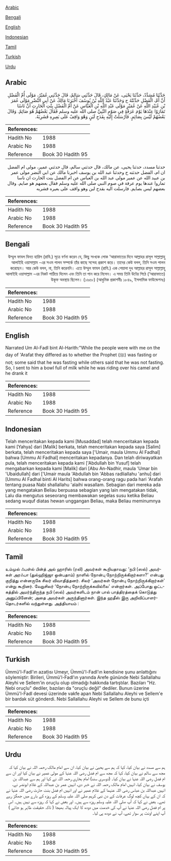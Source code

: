 [Arabic](#arabic)

[Bengali](#bengali)

[English](#english)

[Indonesian](#indonesian)

[Tamil](#tamil)

[Turkish](#turkish)

[Urdu](#urdu)

## Arabic


<div dir="rtl" lang="ar" style={{fontSize:'larger',backgroundColor:'#f8f9fa',padding:20}}>
حَدَّثَنَا مُسَدَّدٌ، حَدَّثَنَا يَحْيَى، عَنْ مَالِكٍ، قَالَ حَدَّثَنِي سَالِمٌ، قَالَ حَدَّثَنِي عُمَيْرٌ، مَوْلَى أُمِّ الْفَضْلِ أَنَّ أُمَّ، الْفَضْلِ حَدَّثَتْهُ ح وَحَدَّثَنَا عَبْدُ اللَّهِ بْنُ يُوسُفَ أَخْبَرَنَا مَالِكٌ عَنْ أَبِي النَّضْرِ مَوْلَى عُمَرَ بْنِ عُبَيْدِ اللَّهِ عَنْ عُمَيْرٍ مَوْلَى عَبْدِ اللَّهِ بْنِ الْعَبَّاسِ عَنْ أُمِّ الْفَضْلِ بِنْتِ الْحَارِثِ أَنَّ نَاسًا تَمَارَوْا عِنْدَهَا يَوْمَ عَرَفَةَ فِي صَوْمِ النَّبِيِّ صلى الله عليه وسلم فَقَالَ بَعْضُهُمْ هُوَ صَائِمٌ‏.‏ وَقَالَ بَعْضُهُمْ لَيْسَ بِصَائِمٍ‏.‏ فَأَرْسَلَتْ إِلَيْهِ بِقَدَحِ لَبَنٍ وَهْوَ وَاقِفٌ عَلَى بَعِيرِهِ فَشَرِبَهُ‏.‏
</div>
<div style={{backgroundColor:'#f8f9fa',padding:20, marginBottom: 10}}><table> <thead> <tr> <th>References:</th> <th></th> </tr> </thead> <tbody><tr><td>Hadith No</td><td>1988</td></tr><tr><td>Arabic No</td><td>1988</td></tr><tr><td>Reference</td><td>Book 30 Hadith 95</td></tr></tbody></table></div>


<div dir="rtl" lang="ar" style={{fontSize:'larger',backgroundColor:'#f8f9fa',padding:20}}>
حدثنا مسدد، حدثنا يحيى، عن مالك، قال حدثني سالم، قال حدثني عمير، مولى ام الفضل ان ام، الفضل حدثته ح وحدثنا عبد الله بن يوسف اخبرنا مالك عن ابي النضر مولى عمر بن عبيد الله عن عمير مولى عبد الله بن العباس عن ام الفضل بنت الحارث ان ناسا تماروا عندها يوم عرفة في صوم النبي صلى الله عليه وسلم فقال بعضهم هو صايم. وقال بعضهم ليس بصايم. فارسلت اليه بقدح لبن وهو واقف على بعيره فشربه
</div>
<div style={{backgroundColor:'#f8f9fa',padding:20, marginBottom: 10}}><table> <thead> <tr> <th>References:</th> <th></th> </tr> </thead> <tbody><tr><td>Hadith No</td><td>1988</td></tr><tr><td>Arabic No</td><td>1988</td></tr><tr><td>Reference</td><td>Book 30 Hadith 95</td></tr></tbody></table></div>

## Bengali


<div dir="rtl" lang="bn" style={{fontSize:'larger',backgroundColor:'#f8f9fa',padding:20}}>
উম্মুল ফাযল বিনত হারিস (রাযি.) সূত্রে বর্ণনা করেন যে, কিছু সংখ্যক লোক ‘আরাফাতের দিনে আল্লাহর রাসূল সাল্লাল্লাহু আলাইহি ওয়াসাল্লাম -এর সওম পালন সম্পর্কে তাঁর কাছে সন্দেহ প্রকাশ করে। তাদের কেউ বলল, তিনি সওম পালন করেছেন। আর কেউ বলল, না, তিনি করেননি। এতে উম্মুল ফাযল (রাযি.) এক পেয়ালা দুধ আল্লাহর রাসূল সাল্লাল্লাহু আলাইহি ওয়াসাল্লাম -এর নিকট পাঠিয়ে দিলেন এবং তিনি তা পান করে নিলেন। এ সময় তিনি উটের পিঠে (‘আরাফাতে) উকূফ অবস্থায় ছিলেন। (১৬৫৮) (আধুনিক প্রকাশনীঃ ১৮৪৯, ইসলামিক ফাউন্ডেশনঃ)
</div>
<div style={{backgroundColor:'#f8f9fa',padding:20, marginBottom: 10}}><table> <thead> <tr> <th>References:</th> <th></th> </tr> </thead> <tbody><tr><td>Hadith No</td><td>1988</td></tr><tr><td>Arabic No</td><td>1988</td></tr><tr><td>Reference</td><td>Book 30 Hadith 95</td></tr></tbody></table></div>

## English


<div dir="ltr" lang="en" style={{fontSize:'larger',backgroundColor:'#f8f9fa',padding:20}}>
Narrated Um Al-Fadl bint Al-Harith:"While the people were with me on the day of 'Arafat they differed as to whether the Prophet (ﷺ) was fasting or not; some said that he was fasting while others said that he was not fasting. So, I sent to him a bowl full of milk while he was riding over his camel and he drank it
</div>
<div style={{backgroundColor:'#f8f9fa',padding:20, marginBottom: 10}}><table> <thead> <tr> <th>References:</th> <th></th> </tr> </thead> <tbody><tr><td>Hadith No</td><td>1988</td></tr><tr><td>Arabic No</td><td>1988</td></tr><tr><td>Reference</td><td>Book 30 Hadith 95</td></tr></tbody></table></div>

## Indonesian


<div dir="ltr" lang="id" style={{fontSize:'larger',backgroundColor:'#f8f9fa',padding:20}}>
Telah menceritakan kepada kami [Musaddad] telah menceritakan kepada kami [Yahya] dari [Malik] berkata, telah menceritakan kepada saya [Salim] berkata, telah menceritakan kepada saya ['Umair, maula Ummu Al Fadhal] bahwa [Ummu Al Fadhal] menceritakan kepadanya. Dan telah diriwayatkan pula, telah menceritakan kepada kami ['Abdullah bin Yusuf] telah mengabarkan kepada kami [Malik] dari [Abu An-Nadhir, maula 'Umar bin 'Ubaidullah] dari ['Umair maula 'Abdullah bin 'Abbas radliallahu 'anhu] dari [Ummu Al Fadhal binti Al Harits] bahwa orang-orang ragu pada hari 'Arafah tentang puasa Nabi shallallahu 'alaihi wasallam. Sebagian dari mereka ada yang mengatakan Beliau berpuasa sebagian yang lain mengatakan tidak, Lalu dia mengutus seseorang membawakan segelas susu ketika Beliau sedang wuquf diatas hewan unggangan Beliau, maka Beliau meminumnya
</div>
<div style={{backgroundColor:'#f8f9fa',padding:20, marginBottom: 10}}><table> <thead> <tr> <th>References:</th> <th></th> </tr> </thead> <tbody><tr><td>Hadith No</td><td>1988</td></tr><tr><td>Arabic No</td><td>1988</td></tr><tr><td>Reference</td><td>Book 30 Hadith 95</td></tr></tbody></table></div>

## Tamil


<div dir="ltr" lang="ta" style={{fontSize:'larger',backgroundColor:'#f8f9fa',padding:20}}>
உம்முல் ஃபள்ல் பின்த் அல் ஹாரிஸ் (ரலி) அவர்கள் கூறியதாவது: ‘நபி (ஸல்) அவர்கள் அரஃபா (துல்ஹிஜ்ஜா ஒன்பதாம்) நாளில் நோன்பு நோற்றிருக்கிறார்களா?' என்பது குறித்து என்னருகே சிலர் விவாதித்தனர். சிலர் ‘அவர்கள் நோன்பு நோற்றிருக்கிறார்கள்' என்று கூறினர். வேறுசிலர் ‘நோன்பு நோற்றிருக்கவில்லை' என்றார்கள். அப்போது ஒட்டகத்தில் அமர்ந்திருந்த நபி (ஸல்) அவர்களிடம் நான் பால் பாத்திரத்தைக் கொடுத்து அனுப்பினேன்; அதை அவர்கள் அருந்தினார்கள். இந்த ஹதீஸ் இரு அறிவிப்பாளர்தொடர்களில் வந்துள்ளது. அத்தியாயம் :
</div>
<div style={{backgroundColor:'#f8f9fa',padding:20, marginBottom: 10}}><table> <thead> <tr> <th>References:</th> <th></th> </tr> </thead> <tbody><tr><td>Hadith No</td><td>1988</td></tr><tr><td>Arabic No</td><td>1988</td></tr><tr><td>Reference</td><td>Book 30 Hadith 95</td></tr></tbody></table></div>

## Turkish


<div dir="ltr" lang="tr" style={{fontSize:'larger',backgroundColor:'#f8f9fa',padding:20}}>
Ümmü'l-Fadl'ın azatlısı Umeyr, Ümmü'l-Fadl'ın kendisine şunu anlattığını söylemiştir: Birileri, Ümmü'l-Fadl'ın yanında Arefe gününde Nebi Sallallahu Aleyhi ve Sellem'in oruçlu olup olmadığı hakkında tartıştılar. Bazıları "Hz. Nebi oruçlu" dediler, bazıları da "oruçlu değil" dediler. Bunun üzerine Ümmü'l-Fadl devesi üzerinde vakfe apan Nebi Sallallahu Aleyhi ve Sellem'e bir bardak süt gönderdi. Nebi Sallallahu Aleyhi ve Sellem de bunu içti
</div>
<div style={{backgroundColor:'#f8f9fa',padding:20, marginBottom: 10}}><table> <thead> <tr> <th>References:</th> <th></th> </tr> </thead> <tbody><tr><td>Hadith No</td><td>1988</td></tr><tr><td>Arabic No</td><td>1988</td></tr><tr><td>Reference</td><td>Book 30 Hadith 95</td></tr></tbody></table></div>

## Urdu


<div dir="rtl" lang="ur" style={{fontSize:'larger',backgroundColor:'#f8f9fa',padding:20}}>
ہم سے مسدد نے بیان کیا، کہا کہ ہم سے یحییٰ نے بیان کیا، ان سے امام مالک رحمہ اللہ نے بیان کیا کہ مجھ سے سالم نے بیان کیا، کہا کہ مجھ سے ام فضل رضی اللہ عنہا کے مولی عمیر نے بیان کیا اور ان سے ام فضل رضی اللہ عنہا نے بیان کیا۔ (دوسری سند) امام بخاری رحمہ اللہ نے کہا اور ہم سے عبداللہ بن یوسف نے بیان کیا، انہیں امام مالک رحمہ اللہ نے خبر دی، انہیں عمر بن عبداللہ کے غلام ابونضر نے، انہیں عبداللہ بن عباس رضی اللہ عنہما کے غلام عمیر نے اور انہیں ام فضل بنت حارث رضی اللہ عنہا نے کہ ان کے یہاں کچھ لوگ عرفات کے دن نبی کریم صلی اللہ علیہ وسلم کے روزہ کے بارے میں جھگڑ رہے تھے۔ بعض نے کہا کہ آپ صلی اللہ علیہ وسلم روزہ سے ہیں۔ اور بعض نے کہا کہ روزہ سے نہیں ہیں۔ اس پر ام فضل رضی اللہ عنہا نے آپ کی خدمت میں دودھ کا ایک پیالہ بھیجا ( تاکہ حقیقت ظاہر ہو جائے ) آپ اپنے اونٹ پر سوار تھے، آپ نے دودھ پی لیا۔
</div>
<div style={{backgroundColor:'#f8f9fa',padding:20, marginBottom: 10}}><table> <thead> <tr> <th>References:</th> <th></th> </tr> </thead> <tbody><tr><td>Hadith No</td><td>1988</td></tr><tr><td>Arabic No</td><td>1988</td></tr><tr><td>Reference</td><td>Book 30 Hadith 95</td></tr></tbody></table></div>